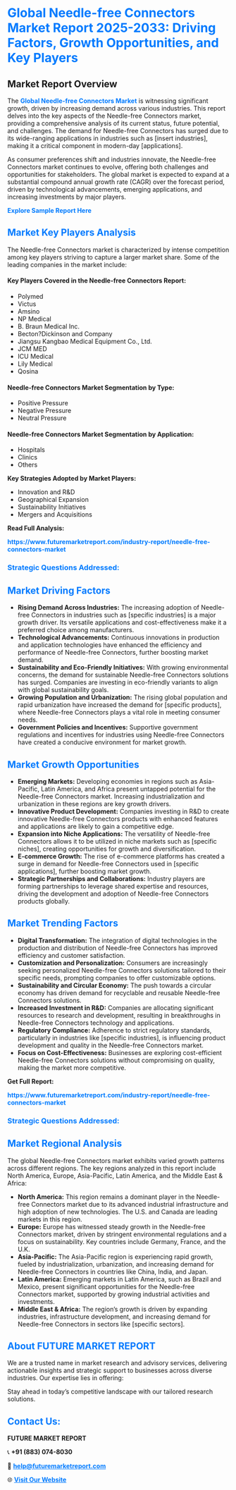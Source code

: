 <h1 style="color: #007BFF;">Global Needle-free Connectors Market Report 2025-2033: Driving Factors, Growth Opportunities, and Key Players</h1>

<section id="overview">
<h2>Market Report Overview</h2>
<p>The <a href="https://www.futuremarketreport.com/industry-report/needle-free-connectors-market" style="color: #007BFF; text-decoration: none;"><strong>Global Needle-free Connectors Market</strong></a> is witnessing significant growth, driven by increasing demand across various industries. This report delves into the key aspects of the Needle-free Connectors market, providing a comprehensive analysis of its current status, future potential, and challenges. The demand for Needle-free Connectors has surged due to its wide-ranging applications in industries such as [insert industries], making it a critical component in modern-day [applications].</p>
<p>As consumer preferences shift and industries innovate, the Needle-free Connectors market continues to evolve, offering both challenges and opportunities for stakeholders. The global market is expected to expand at a substantial compound annual growth rate (CAGR) over the forecast period, driven by technological advancements, emerging applications, and increasing investments by major players.</p>
</section>

<section id="overview">
<p><a href="https://www.futuremarketreport.com/request-sample/reportId=64528" style="color: #007BFF; text-decoration: none;"><strong>Explore Sample Report Here</strong></a></p>
</section>

<section id="key-players">
<h2 style="color: #007BFF;">Market Key Players Analysis</h2>
<p>The Needle-free Connectors market is characterized by intense competition among key players striving to capture a larger market share. Some of the leading companies in the market include:</p>
<h4>Key Players Covered in the Needle-free Connectors Report:</h4>
<ul><li>Polymed</li><li>Victus</li><li>Amsino</li><li>NP Medical</li><li>B. Braun Medical Inc.</li><li>Becton?Dickinson and Company</li><li>Jiangsu Kangbao Medical Equipment Co., Ltd.</li><li>JCM MED</li><li>ICU Medical</li><li>Lily Medical</li><li>Qosina</li></ul>
<h4>Needle-free Connectors Market Segmentation by Type:</h4>
<ul><li>Positive Pressure</li><li>Negative Pressure</li><li>Neutral Pressure</li></ul>

<h4>Needle-free Connectors Market Segmentation by Application:</h4>
<ul><li>Hospitals</li><li>Clinics</li><li>Others</li></ul>
<p><strong>Key Strategies Adopted by Market Players:</strong></p>
<ul>
<li>Innovation and R&D</li>
<li>Geographical Expansion</li>
<li>Sustainability Initiatives</li>
<li>Mergers and Acquisitions</li>
</ul>
</section>

<section>
<p><strong>Read Full Analysis: </strong></p><a href="https://www.futuremarketreport.com/industry-report/needle-free-connectors-market" style="color: #007BFF; text-decoration: none;"><strong>https://www.futuremarketreport.com/industry-report/needle-free-connectors-market</strong></a>
<h3 style="color: #007BFF;">Strategic Questions Addressed:</h3>
</section>

<section id="driving-factors">
<h2 style="color: #007BFF;">Market Driving Factors</h2>
<ul>
<li><strong>Rising Demand Across Industries:</strong> The increasing adoption of Needle-free Connectors in industries such as [specific industries] is a major growth driver. Its versatile applications and cost-effectiveness make it a preferred choice among manufacturers.</li>
<li><strong>Technological Advancements:</strong> Continuous innovations in production and application technologies have enhanced the efficiency and performance of Needle-free Connectors, further boosting market demand.</li>
<li><strong>Sustainability and Eco-Friendly Initiatives:</strong> With growing environmental concerns, the demand for sustainable Needle-free Connectors solutions has surged. Companies are investing in eco-friendly variants to align with global sustainability goals.</li>
<li><strong>Growing Population and Urbanization:</strong> The rising global population and rapid urbanization have increased the demand for [specific products], where Needle-free Connectors plays a vital role in meeting consumer needs.</li>
<li><strong>Government Policies and Incentives:</strong> Supportive government regulations and incentives for industries using Needle-free Connectors have created a conducive environment for market growth.</li>
</ul>
</section>

<section id="growth-opportunities">
<h2 style="color: #007BFF;">Market Growth Opportunities</h2>
<ul>
<li><strong>Emerging Markets:</strong> Developing economies in regions such as Asia-Pacific, Latin America, and Africa present untapped potential for the Needle-free Connectors market. Increasing industrialization and urbanization in these regions are key growth drivers.</li>
<li><strong>Innovative Product Development:</strong> Companies investing in R&D to create innovative Needle-free Connectors products with enhanced features and applications are likely to gain a competitive edge.</li>
<li><strong>Expansion into Niche Applications:</strong> The versatility of Needle-free Connectors allows it to be utilized in niche markets such as [specific niches], creating opportunities for growth and diversification.</li>
<li><strong>E-commerce Growth:</strong> The rise of e-commerce platforms has created a surge in demand for Needle-free Connectors used in [specific applications], further boosting market growth.</li>
<li><strong>Strategic Partnerships and Collaborations:</strong> Industry players are forming partnerships to leverage shared expertise and resources, driving the development and adoption of Needle-free Connectors products globally.</li>
</ul>
</section>

<section id="trending-factors">
<h2 style="color: #007BFF;">Market Trending Factors</h2>
<ul>
<li><strong>Digital Transformation:</strong> The integration of digital technologies in the production and distribution of Needle-free Connectors has improved efficiency and customer satisfaction.</li>
<li><strong>Customization and Personalization:</strong> Consumers are increasingly seeking personalized Needle-free Connectors solutions tailored to their specific needs, prompting companies to offer customizable options.</li>
<li><strong>Sustainability and Circular Economy:</strong> The push towards a circular economy has driven demand for recyclable and reusable Needle-free Connectors solutions.</li>
<li><strong>Increased Investment in R&D:</strong> Companies are allocating significant resources to research and development, resulting in breakthroughs in Needle-free Connectors technology and applications.</li>
<li><strong>Regulatory Compliance:</strong> Adherence to strict regulatory standards, particularly in industries like [specific industries], is influencing product development and quality in the Needle-free Connectors market.</li>
<li><strong>Focus on Cost-Effectiveness:</strong> Businesses are exploring cost-efficient Needle-free Connectors solutions without compromising on quality, making the market more competitive.</li>
</ul>
</section>

<section>
<p><strong>Get Full Report: </strong></p><a href="https://www.futuremarketreport.com/industry-report/needle-free-connectors-market" style="color: #007BFF; text-decoration: none;"><strong>https://www.futuremarketreport.com/industry-report/needle-free-connectors-market</strong></a>
<h3 style="color: #007BFF;">Strategic Questions Addressed:</h3>
</section>


<section id="regional-analysis">
<h2 style="color: #007BFF;">Market Regional Analysis</h2>
<p>The global Needle-free Connectors market exhibits varied growth patterns across different regions. The key regions analyzed in this report include North America, Europe, Asia-Pacific, Latin America, and the Middle East & Africa:</p>
<ul>
<li><strong>North America:</strong> This region remains a dominant player in the Needle-free Connectors market due to its advanced industrial infrastructure and high adoption of new technologies. The U.S. and Canada are leading markets in this region.</li>
<li><strong>Europe:</strong> Europe has witnessed steady growth in the Needle-free Connectors market, driven by stringent environmental regulations and a focus on sustainability. Key countries include Germany, France, and the U.K.</li>
<li><strong>Asia-Pacific:</strong> The Asia-Pacific region is experiencing rapid growth, fueled by industrialization, urbanization, and increasing demand for Needle-free Connectors in countries like China, India, and Japan.</li>
<li><strong>Latin America:</strong> Emerging markets in Latin America, such as Brazil and Mexico, present significant opportunities for the Needle-free Connectors market, supported by growing industrial activities and investments.</li>
<li><strong>Middle East & Africa:</strong> The region’s growth is driven by expanding industries, infrastructure development, and increasing demand for Needle-free Connectors in sectors like [specific sectors].</li>
</ul>
</section>

<footer>
<h2 style="color: #007BFF;">About FUTURE MARKET REPORT</h2>
<p>We are a trusted name in market research and advisory services, delivering actionable insights and strategic support to businesses across diverse industries. Our expertise lies in offering:</p>

<p>Stay ahead in today’s competitive landscape with our tailored research solutions.</p>

<h2 style="color: #007BFF;">Contact Us:</h2>
<p><strong>FUTURE MARKET REPORT</strong></p>
<p>📞 <strong>+91 (883) 074-8030</strong></p>
<p>📧 <strong><a href="mailto:help@futuremarketreport.com" style="color: #007BFF;">help@futuremarketreport.com</a></strong></p>
<p>🌐 <strong><a href="https://www.futuremarketreport.com/" style="color: #007BFF;">Visit Our Website</a></strong></p>
</footer>